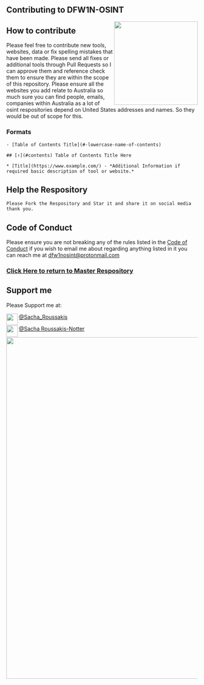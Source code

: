 ## Contributing to DFW1N-OSINT 
[<img src="https://github.com/DFW1N/DFW1N-OSINT/blob/master/DFW1N%20Logo.png" align="right" width="220">](https://github.com/DFW1N/DFW1N-OSINT)

## How to contribute
Please feel free to contribute new tools, websites, data or fix spelling mistakes that have been made. Please send all fixes or additional tools through Pull Requests so I can approve them and reference check them to ensure they are within the scope of this repository. Please ensure all the websites you add relate to Australia so much sure you can find people, emails,
companies within Australia as a lot of osint respositories depend on United States addresses and names. So they would
be out of scope for this.


### Formats

```
- [Table of Contents Title](#-lowercase-name-of-contents)
```

```
## [↑](#contents) Table of Contents Title Here
```

```
* [Title](https://www.example.com/) - *Additional Information if required basic description of tool or website.*
```

## Help the Respository
```
Please Fork the Respository and Star it and share it on social media thank you.
```
## Code of Conduct
Please ensure you are not breaking any of the rules listed in the [Code of Conduct](https://github.com/DFW1N/DFW1N-OSINT/blob/master/CODE_OF_CONDUCT.md) if you wish to email me about regarding anything listed in it you can reach me at dfw1nosint@protonmail.com

### [Click Here to return to Master Respository](https://github.com/DFW1N/DFW1N-OSINT/blob/master/README.md)

## Support me
Please Support me at:

[<img src="https://github.com/DFW1N/DFW1N-OSINT/blob/master/logo-twitter-circle-png-transparent-image-1.png" align="left" width="30">](https://twitter.com/sacha_roussakis/)   [@Sacha_Roussakis](https://twitter.com/Sacha_Roussakis)

[<img src="https://github.com/DFW1N/DFW1N-OSINT/blob/master/linkedin_circle-512.png" align="left" width="30">](https://www.linkedin.com/in/sacha-roussakis-notter-b6903095/) [@Sacha Roussakis-Notter](https://www.linkedin.com/in/sacha-roussakis-notter-b6903095/)


[<img src="https://github.com/DFW1N/DFW1N-OSINT/blob/master/DFW1N%20Header.png" align="left" width="900">](https://www.linkedin.com/in/sacha-roussakis-notter-b6903095/)
